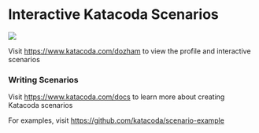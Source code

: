# Interactive Katacoda Scenarios

[![](http://shields.katacoda.com/katacoda/dozham/count.svg)](https://www.katacoda.com/dozham "Get your profile on Katacoda.com")

Visit https://www.katacoda.com/dozham to view the profile and interactive scenarios

### Writing Scenarios
Visit https://www.katacoda.com/docs to learn more about creating Katacoda scenarios

For examples, visit https://github.com/katacoda/scenario-example
